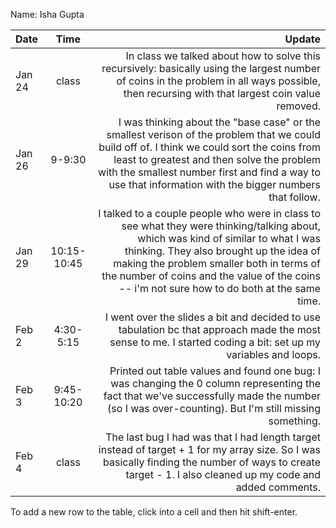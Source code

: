 Name: Isha Gupta

| Date   |    Time     |                                                                                                                                                                                                                                                                                                                     Update |
|:-------|:-----------:|---------------------------------------------------------------------------------------------------------------------------------------------------------------------------------------------------------------------------------------------------------------------------------------------------------------------------:|
| Jan 24 |    class    |                                                                                                                              In class we talked about how to solve this recursively: basically using the largest number of coins in the problem in all ways possible, then recursing with that largest coin value removed. |
| Jan 26 |   9-9:30    |                       I was thinking about the "base case" or the smallest verison of the problem that we could build off of. I think we could sort the coins from least to greatest and then solve the problem with the smallest number first and find a way to use that information with the bigger numbers that follow. |
| Jan 29 | 10:15-10:45 | I talked to a couple people who were in class to see what they were thinking/talking about, which was kind of similar to what I was thinking. They also brought up the idea of making the problem smaller both in terms of the number of coins and the value of the coins -- i'm not sure how to do both at the same time. |
| Feb 2  |  4:30-5:15  |                                                                                                                                                              I went over the slides a bit and decided to use tabulation bc that approach made the most sense to me. I started coding a bit: set up my variables and loops. |
| Feb 3  | 9:45-10:20  |                                                                                                                           Printed out table values and found one bug: I was changing the 0 column representing the fact that we've successfully made the number (so I was over-counting). But I'm still missing something. |
| Feb 4  |    class    |                                                                                                                 The last bug I had was that I had length target instead of target + 1 for my array size. So I was basically finding the number of ways to create target - 1. I also cleaned up my code and added comments. |


To add a new row to the table, click into a cell and then hit shift-enter. 